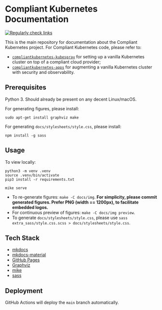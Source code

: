 # Compliant Kubernetes Documentation

[![Regularly check links](https://github.com/elastisys/compliantkubernetes/actions/workflows/checklinks.yml/badge.svg)](https://github.com/elastisys/compliantkubernetes/actions/workflows/checklinks.yml)

This is the main repository for documentation about the Compliant Kubernetes project. For Compliant Kubernetes code, please refer to:

* [`compliantkubernetes-kubespray`](https://github.com/elastisys/compliantkubernetes-kubespray) for setting up a vanilla Kubernetes cluster on top of a compliant cloud provider;
* [`compliantkubernetes-apps`](https://github.com/elastisys/compliantkubernetes-apps) for augmenting a vanilla Kubernetes cluster with security and observability.

## Prerequisites

Python 3. Should already be present on any decent Linux/macOS.


For generating figures, please install:

```
sudo apt-get install graphviz make
```

For generating `docs/stylesheets/style.css`, please install:

```
npm install -g sass
```

## Usage

To view locally:

```
python3 -m venv .venv
source .venv/bin/activate
pip3 install -r requirements.txt

mike serve
```

* To re-generate figures: `make -C docs/img`. **For simplicity, please commit generated figures. Prefer PNG (width == 1200px), to facilitate embedded logos.**
* For continuous preview of figures: `make -C docs/img preview`.
* To generate `docs/stylesheets/style.css`, please use `sass extra_sass/style.css.scss > docs/stylesheets/style.css`.

## Tech Stack

* [mkdocs](https://www.mkdocs.org/)
* [mkdocs-material](https://squidfunk.github.io/mkdocs-material/)
* [GitHub Pages](https://pages.github.com/)
* [Graphviz](https://graphviz.org/)
* [mike](https://github.com/jimporter/mike)
* [sass](https://www.npmjs.com/package/sass)

## Deployment

GitHub Actions will deploy the `main` branch automatically.

